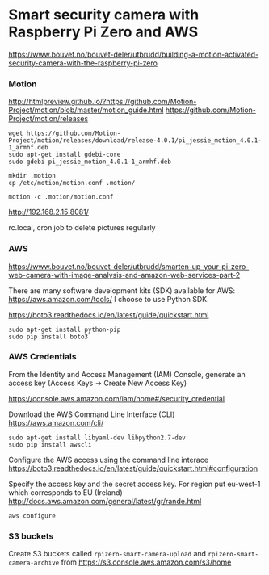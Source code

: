 # Smart security camera with Raspberry Pi Zero and AWS

https://www.bouvet.no/bouvet-deler/utbrudd/building-a-motion-activated-security-camera-with-the-raspberry-pi-zero

### Motion

http://htmlpreview.github.io/?https://github.com/Motion-Project/motion/blob/master/motion_guide.html
https://github.com/Motion-Project/motion/releases

```
wget https://github.com/Motion-Project/motion/releases/download/release-4.0.1/pi_jessie_motion_4.0.1-1_armhf.deb
sudo apt-get install gdebi-core
sudo gdebi pi_jessie_motion_4.0.1-1_armhf.deb
```

```
mkdir .motion
cp /etc/motion/motion.conf .motion/
```

```
motion -c .motion/motion.conf
```

http://192.168.2.15:8081/

rc.local, cron job to delete pictures regularly


### AWS

https://www.bouvet.no/bouvet-deler/utbrudd/smarten-up-your-pi-zero-web-camera-with-image-analysis-and-amazon-web-services-part-2

There are many software development kits (SDK) available for AWS: https://aws.amazon.com/tools/
I choose to use Python SDK.

https://boto3.readthedocs.io/en/latest/guide/quickstart.html

```
sudo apt-get install python-pip
sudo pip install boto3
```

### AWS Credentials

From the Identity and Access Management (IAM) Console, generate an access key (Access Keys -> Create New Access Key)

https://console.aws.amazon.com/iam/home#/security_credential

Download the AWS Command Line Interface (CLI)
https://aws.amazon.com/cli/

```
sudo apt-get install libyaml-dev libpython2.7-dev
sudo pip install awscli
```

Configure the AWS access using the command line interace
https://boto3.readthedocs.io/en/latest/guide/quickstart.html#configuration

Specify the access key and the secret access key. For region put eu-west-1 which corresponds to EU (Ireland)
http://docs.aws.amazon.com/general/latest/gr/rande.html

```
aws configure
```

### S3 buckets

Create S3 buckets called `rpizero-smart-camera-upload` and `rpizero-smart-camera-archive` from
https://s3.console.aws.amazon.com/s3/home




